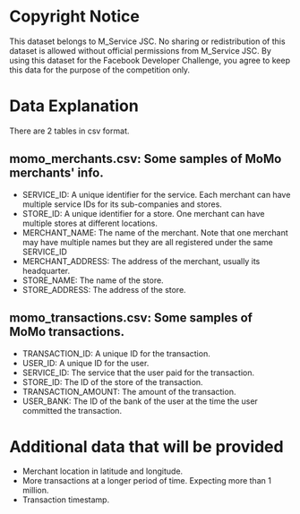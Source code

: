 # Copyright Notice

This dataset belongs to M_Service JSC. No sharing or redistribution of this dataset is allowed without official
permissions from M_Service JSC. By using this dataset for the Facebook Developer Challenge, you agree to keep
this data for the purpose of the competition only.

# Data Explanation
There are 2 tables in csv format.

## momo_merchants.csv: Some samples of MoMo merchants' info.
* SERVICE_ID: A unique identifier for the service. Each merchant can have multiple service IDs for its sub-companies and stores.
* STORE_ID: A unique identifier for a store. One merchant can have multiple stores at different locations.
* MERCHANT_NAME: The name of the merchant. Note that one merchant may have multiple names but they are all registered under the same SERVICE_ID
* MERCHANT_ADDRESS: The address of the merchant, usually its headquarter.
* STORE_NAME: The name of the store.
* STORE_ADDRESS: The address of the store.

## momo_transactions.csv: Some samples of MoMo transactions.
* TRANSACTION_ID: A unique ID for the transaction.
* USER_ID: A unique ID for the user.
* SERVICE_ID: The service that the user paid for the transaction.
* STORE_ID: The ID of the store of the transaction.
* TRANSACTION_AMOUNT: The amount of the transaction.
* USER_BANK: The ID of the bank of the user at the time the user committed the transaction.

# Additional data that will be provided
* Merchant location in latitude and longitude.
* More transactions at a longer period of time. Expecting more than 1 million.
* Transaction timestamp.
